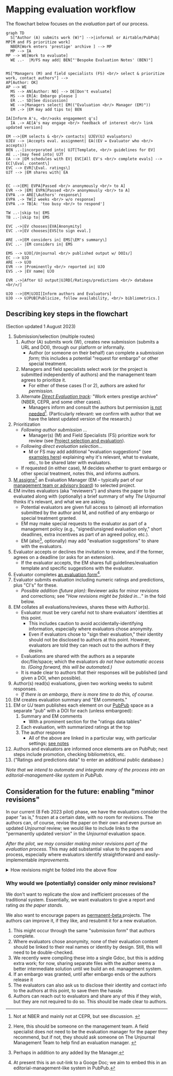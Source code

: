 # Mapping evaluation workflow

The flowchart below focuses on the _evaluation_ part of our process.

```mermaid
graph TD
  S["Author (A) submits work (W)"] -->|informal or Airtable/PubPub| MP[M and FS prioritize work]
  NBER[Work enters 'prestige' archive ] --> MP 
  MP --> IA
MP --> WE[Work to evaluate]
  WE ..-  |M/FS may add| BEN["'Bespoke Evaluation Notes' (BEN)"]


MS["Managers (M) and field specialists (FS) <br/> select & prioritize work, contact authors"] --> 
AP[Author: OK]
AP --> WE
  MS --> AN[Author: NO] --> DE[Don't evaluate]
  MS --> ER[A: Embargo please ]
  ER ..- SD[See discussion]
  WE -->|Managers select| EM(("Evaluation <br/> Manager (EM)"))
  EM .-> |EM may add tips to| BEN 

IA[Inform A's, <br/>asks engagement q's]
  IA .-> AE[A's may engage <br/> feedback of interest <br/> link updated version] 

EM -->|EM selects & <br/> contacts| UJEV(UJ evaluators) 
UJEV --> |Accepts eval. assignment| EA((EV = Evaluator who <br/> accepts))
BEN ..-|incorporated into| UJT[Template, <br/> guidelines for EV]
AE ..-|may feed into| UJT 
EA --> |EM schedules with EV| EVC[All EV's <br/> complete evals] --> EC[\Eval. content\]
EVC --> EVR[\Eval. ratings\] 
UJT --> |EM shares with| EA 


EC -->|EM| EVPA[Passed <br/> anonymously <br/> to A]
EVR --> |EM| EVPA[Passed <br/> anonymously <br/> to A]
EVPA .-> ARE[\Authors' response\]
EVPA .-> TW[2 weeks <br/> w/o response]
EVPA .-> TB[A: 'too busy <br/> to respond']

TW ..-|skip to| EMS
TB ..-|skip to| EMS

EVC .->|EV chooses|EVA[Anonymity]
EVC .->|EV chooses|EVS[to sign eval.]

ARE .->|EM considers in| EMS[\EM's summary\] 
EVC ..- |EM considers in| EMS

EMS --> UJO[/Unjournal <br/> published output w/ DOIs/] 
EC --> UJO
ARE --> UJO 
EVR --> |Prominently <br/> reported in| UJO
EVS .-> |EV name| UJO

EVR .->|After UJ output|UJRD[/Ratings/predictions <br/> database <br/>/]

UJO -->|EM|UJOI[Inform authors and Evaluators]
UJO --> UJPUB[Publicize, follow availability, <br/> bibliometrics.] 

```

## Describing key steps in the flowchart

(Section updated 1 August 2023)

1. Submission/selection (multiple routes)
   1. Author (A) submits work (W), creates new submission (submits a URL and DOI), through our platform or informally.
      * Author (or someone on their behalf) can complete a _submission form;_ this includes a potential "request for embargo" or other special treatment.
   2. Managers and field specialists select work (or the project is submitted independently of authors) and the management team agrees to prioritize it.
      * For either of these cases (1 or 2), authors are asked for _permission._
   3. Alternate [_Direct Evaluation track_](considering-projects/direct-evaluation-track.md)_:_ "Work enters prestige archive" (NBER, CEPR, and some other cases).
      * Managers inform and consult the authors but permission [is not needed](#user-content-fn-1)[^1]. (Particularly relevant: we confirm with author that we have the latest updated version of the research.)
2. Prioritization
   * _Following author submission_ ...
     * Manager(s) (M) and Field Specialists (FS) prioritize work for review (see [Project selection and evaluation](considering-projects/)).
   * _Following direct evaluation selection_...&#x20;
     * M or FS may add additional "evaluation suggestions" (see [examples here](https://docs.google.com/document/d/14HXHQTqwJ5VOw-SBoJD8Sd3jathdO9geKdmhdOOx\_Gw/edit)) explaining why it's relevant, what to evaluate, etc., to be shared later with evaluators.
   * If requested (in either case), M decides whether to grant embargo or other special treatment, notes this, and informs authors.
3. [M assigns](#user-content-fn-2)[^2] an Evaluation Manager (EM – typically part of our [management team or advisory board](../readme-1/discussion-team/)) to selected project.
4. EM invites evaluators (aka "reviewers") and shares the paper to be evaluated along with (optionally) a brief summary of why _The_ _Unjournal_ thinks it's relevant, and what we are asking.
   * Potential evaluators are given full access to (almost) all information submitted by the author and M, and notified of any embargo or special treatment granted.
   * EM may make special requests to the evaluator as part of a management policy (e.g., "signed/unsigned evaluation only," short deadlines, extra incentives as part of an agreed policy, etc.).
   * EM (also[^3], optionally) may add "evaluation suggestions" to share with the evaluators.&#x20;
5. Evaluator accepts or declines the invitation to review, and if the former, agrees on a deadline (or asks for an extension).
   * If the evaluator accepts, the EM shares full guidelines/evaluation template and specific suggestions with the evaluator.
6. Evaluator completes [an evaluation form](#user-content-fn-4)[^4].
7. Evaluator submits evaluation including numeric ratings and predictions, plus "CI's" for these.
   * _Possible addition (future plan)_: Reviewer asks for minor revisions and corrections; see "_How revisions might be folded in..._" in the fold below.
8. EM collates all evaluations/reviews, shares these with Author(s).
   * Evaluator must be very careful not to share evaluators' identities at this point.
     * This includes caution to avoid accidentally-identifying information, especially where evaluators chose anonymity.
     * Even if evaluators chose to "sign their evaluation," their identity should not be disclosed to authors at this point. However, evaluators are told they can reach out to the authors if they desire.
   * Evaluations are shared with the authors as a separate doc/file/space; which the evaluators _do not have automatic access to. (Going forward, this will be automated.)_&#x20;
   * It is made clear to authors that their responses will be published (and given a DOI, when possible).
9. Author(s) read(s) evaluations, given two working weeks to submit responses.
   * _If there is an embargo, there is more time to do this, of course._
10. EM creates evaluation summary and "EM comments."
11. EM or _UJ_ team publishes each element on our [PubPub](https://unjournal.pubpub.org/) space as a separate "pub" with a DOI for each (unless embargoed):
    1. Summary and EM comments
       * With a prominent section for the "ratings data tables"
    2. Each evaluation, with summarized ratings at the top
    3. The author response
       * All of the above are linked in a particular way, with particular settings; [see notes](https://docs.google.com/document/d/18Yr95JbeCrDOrn4GpYWamxj2ZcOp9Ex\_arfz-7jZnko/edit)
12. Authors and evaluators are informed once elements are on PubPub; next steps include promotion, checking bibliometrics, etc.
13. ("Ratings and predictions data" to enter an additional public database.)

_Note that we intend to automate and integrate many of the process into an editorial-management-like system in PubPub._

## Consideration for the future: enabling "minor revisions"

In our current (8 Feb 2023 pilot) phase, we have the evaluators consider the paper "as is," frozen at a certain date, with no room for revisions. The authors can, of course, revise the paper on their own and even pursue an updated _Unjournal_ review; we would like to include links to the "permanently updated version" in the _Unjournal_ evaluation space.

_After the pilot, we may consider making minor revisions part of the evaluation process._ This may add substantial value to the papers and process, especially where evaluators identify straightforward and easily-implementable _improvements._

<details>

<summary>How revisions might be folded into the above flow</summary>

_If "minor revisions" are requested_:

* ... the author has four (4) weeks (strict) to make revisions if they want to, submit a new linked manuscript, and also submit their response to the evaluation.
* _Optional_: Reviewers can comment on any minor revisions _and adjust their rating._

</details>

### **Why would we (potentially) consider only minor revisions?**

We don't want to replicate the slow and inefficient processes of the traditional system. Essentially, we want evaluators to give a report and rating _as the paper stands._

We also want to encourage papers as [permanent-beta ](../benefits-and-features/dynamic-documents-vs-living-projects/living-research-projects.md)projects. The authors can improve it, if they like, and resubmit it for a new evaluation.

1. This might occur through the same "submission form" that authors complete.
2. Where evaluators chose anonymity, none of their evaluation content should be linked to their real names or identity by design. Still, this will need to be double-checked.
3. We recently were compiling these into a single Gdoc, but this is adding extra work; for now, sharing separate files with the author seems a better intermediate solution until we build an ed. management system.
4. If an embargo was granted, until after embargo ends or the authors release it
5. The evaluators can also ask us to disclose their identity and contact info to the authors at this point, to save them the hassle.
6. Authors can reach out to evaluators and share any of this if they wish, but they are not required to do so. This should be made clear to authors.

[^1]: Not at NBER and mainly not at CEPR, but see discussion.&#x20;

[^2]: Here, this should be someone on the management team. A field specialist does not need to be the evaluation manager for the paper they recommend, but if not, they should  ask someone on The Unjournal Management Team to help find an evaluation manager.&#x20;

[^3]: Perhaps in addition to any added by the Manager.

[^4]: At present this is an out-link to a Googe Doc; we aim to embed this in an editorial-management-like system in PubPub.
